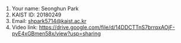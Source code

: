 1. Your name: Seonghun Park
2. KAIST ID: 20180249
3. Email: shpark5714@kaist.ac.kr
4. Video link: https://drive.google.com/file/d/14DDCTTnS7brrqxAOjF-pyE4xGBmen58x/view?usp=sharing
